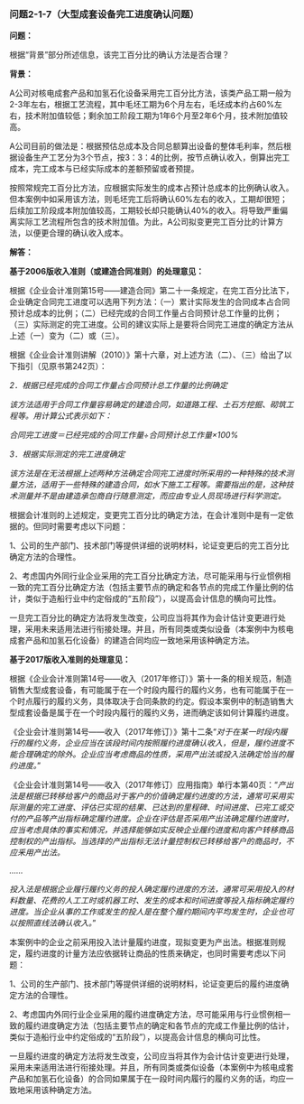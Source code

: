 ### 问题2-1-7（大型成套设备完工进度确认问题）

**问题：**

根据“背景”部分所述信息，该完工百分比的确认方法是否合理？

**背景：**

A公司对核电成套产品和加氢石化设备采用完工百分比方法，该类产品工期一般为2-3年左右，根据工艺流程，其中毛坯工期为6个月左右，毛坯成本约占60%左右，技术附加值较低；剩余加工阶段工期为1年6个月至2年6个月，技术附加值较高。

A公司目前的做法是：根据预估总成本及合同总额算出设备的整体毛利率，然后根据设备生产工艺分为3个节点，按3：3：4的比例，按节点确认收入，倒算出完工成本，完工成本与已经实际成本的差额预留或者预提。

按照常规完工百分比方法，应根据实际发生的成本占预计总成本的比例确认收入。但本案例中如采用该方法，则毛坯完工后将确认60%左右的收入，工期却很短；后续加工阶段成本附加值较高，工期较长却只能确认40%的收入。将导致严重偏离实际工艺流程所包含的技术附加值。为此，A公司拟变更完工百分比的计算方法，以便更合理的确认收入成本。

**解答：**

**基于2006版收入准则（或建造合同准则）的处理意见：**

根据《企业会计准则第15号——建造合同》第二十一条规定，在完工百分比法下，企业确定合同完工进度可以选用下列方法：（一）累计实际发生的合同成本占合同预计总成本的比例；（二）已经完成的合同工作量占合同预计总工作量的比例；（三）实际测定的完工进度。公司的建议实际上是要将合同完工进度的确定方法从上述（一）变为（二）或（三）。

根据《企业会计准则讲解（2010）》第十六章，对上述方法（二）、（三）给出了以下指引（见原书第242页）：

*2．根据已经完成的合同工作量占合同预计总工作量的比例确定*

*该方法适用于合同工作量容易确定的建造合同，如道路工程、土石方挖掘、砌筑工程等。用计算公式表示如下：*

*合同完工进度＝已经完成的合同工作量÷合同预计总工作量×100%*

*3．根据实际测定的完工进度确定*

*该方法是在无法根据上述两种方法确定合同完工进度时所采用的一种特殊的技术测量方法，适用于一些特殊的建造合同，如水下施工工程等。需要指出的是，这种技术测量并不是由建造承包商自行随意测定，而应由专业人员现场进行科学测定。*

根据会计准则的上述规定，变更完工百分比的确定方法，在会计准则中是有一定依据的。但同时需要考虑以下问题：

1、公司的生产部门、技术部门等提供详细的说明材料，论证变更后的完工百分比确定方法的合理性。

2、考虑国内外同行业企业采用的完工百分比确定方法，尽可能采用与行业惯例相一致的完工百分比确定方法（包括主要节点的确定和各节点的完成工作量比例的估计，类似于造船行业中约定俗成的“五阶段”），以提高会计信息的横向可比性。

一旦完工百分比的确定方法将发生改变，公司应当将其作为会计估计变更进行处理，采用未来适用法进行衔接处理。并且，所有同类或类似设备（本案例中为核电成套产品和加氢石化设备）的建造合同均应一致地采用该种确定方法。

**基于2017版收入准则的处理意见：**

根据《企业会计准则第14号——收入（2017年修订）》第十一条的相关规范，制造销售大型成套设备，有可能属于在一个时段内履行的履约义务，也有可能属于在一个时点履行的履约义务，具体取决于合同条款的约定。假设本案例中的制造销售大型成套设备是属于在一个时段内履行的履约义务，进而确定该如何计算履约进度。

《企业会计准则第14号——收入（2017年修订）》第十二条“*对于在某一时段内履行的履约义务，企业应当在该段时间内按照履约进度确认收入，但是，履约进度不能合理确定的除外。企业应当考虑商品的性质，采用产出法或投入法确定恰当的履约进度。*”

《企业会计准则第14号——收入（2017年修订）应用指南》单行本第40页：“*产出法是根据已转移给客户的商品对于客户的价值确定履约进度的方法，通常可采用实际测量的完工进度、评估已实现的结果、已达到的里程碑、时间进度、已完工或交付的产品等产出指标确定履约进度。企业在评估是否采用产出法确定履约进度时，应当考虑具体的事实和情况，并选择能够如实反映企业履约进度和向客户转移商品控制权的产出指标。当选择的产出指标无法计量控制权已转移给客户的商品时，不应釆用产出法。*

*……*

*投入法是根据企业履行履约义务的投人确定履约进度的方法，通常可采用投入的材料数量、花费的人工工时或机器工时、发生的成本和时间进度等投入指标确定履约进度。当企业从事的工作或发生的投人是在整个履约期间内平均发生时，企业也可以按照直线法确认收入。*”

本案例中的企业之前采用投入法计量履约进度，现拟变更为产出法。根据准则规定，履约进度的计量方法应依据转让商品的性质来确定，也同时需要考虑以下问题：

1、公司的生产部门、技术部门等提供详细的说明材料，论证变更后的履约进度确定方法的合理性。

2、考虑国内外同行业企业采用的履约进度确定方法，尽可能采用与行业惯例相一致的履约进度确定方法（包括主要节点的确定和各节点的完成工作量比例的估计，类似于造船行业中约定俗成的“五阶段”），以提高会计信息的横向可比性。

一旦履约进度的确定方法将发生改变，公司应当将其作为会计估计变更进行处理，采用未来适用法进行衔接处理。并且，所有同类或类似设备（本案例中为核电成套产品和加氢石化设备）的合同如果属于在一段时间内履行的履约义务的话，均应一致地采用该种确定方法。